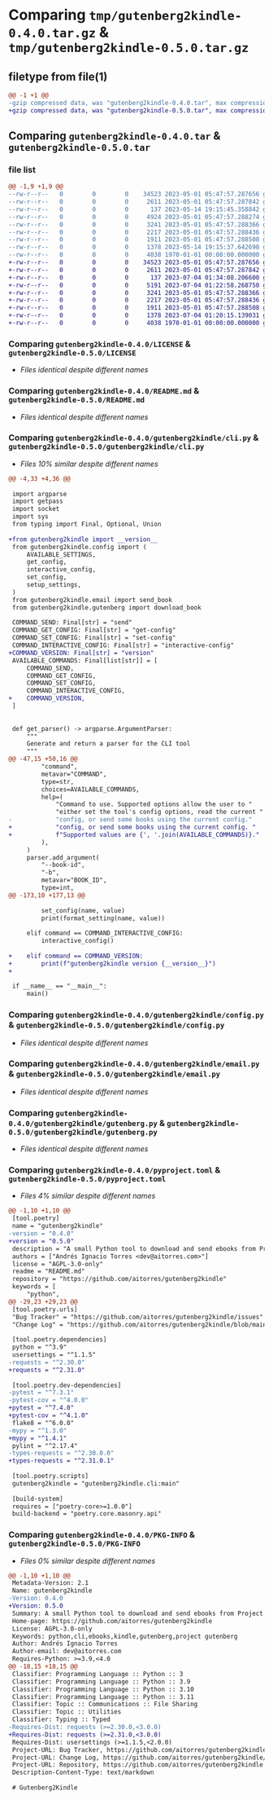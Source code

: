 # Comparing `tmp/gutenberg2kindle-0.4.0.tar.gz` & `tmp/gutenberg2kindle-0.5.0.tar.gz`

## filetype from file(1)

```diff
@@ -1 +1 @@
-gzip compressed data, was "gutenberg2kindle-0.4.0.tar", max compression
+gzip compressed data, was "gutenberg2kindle-0.5.0.tar", max compression
```

## Comparing `gutenberg2kindle-0.4.0.tar` & `gutenberg2kindle-0.5.0.tar`

### file list

```diff
@@ -1,9 +1,9 @@
--rw-r--r--   0        0        0    34523 2023-05-01 05:47:57.287656 gutenberg2kindle-0.4.0/LICENSE
--rw-r--r--   0        0        0     2611 2023-05-01 05:47:57.287842 gutenberg2kindle-0.4.0/README.md
--rw-r--r--   0        0        0      137 2023-05-14 19:15:45.358842 gutenberg2kindle-0.4.0/gutenberg2kindle/__init__.py
--rw-r--r--   0        0        0     4924 2023-05-01 05:47:57.288274 gutenberg2kindle-0.4.0/gutenberg2kindle/cli.py
--rw-r--r--   0        0        0     3241 2023-05-01 05:47:57.288366 gutenberg2kindle-0.4.0/gutenberg2kindle/config.py
--rw-r--r--   0        0        0     2217 2023-05-01 05:47:57.288436 gutenberg2kindle-0.4.0/gutenberg2kindle/email.py
--rw-r--r--   0        0        0     1911 2023-05-01 05:47:57.288508 gutenberg2kindle-0.4.0/gutenberg2kindle/gutenberg.py
--rw-r--r--   0        0        0     1378 2023-05-14 19:15:37.642698 gutenberg2kindle-0.4.0/pyproject.toml
--rw-r--r--   0        0        0     4038 1970-01-01 00:00:00.000000 gutenberg2kindle-0.4.0/PKG-INFO
+-rw-r--r--   0        0        0    34523 2023-05-01 05:47:57.287656 gutenberg2kindle-0.5.0/LICENSE
+-rw-r--r--   0        0        0     2611 2023-05-01 05:47:57.287842 gutenberg2kindle-0.5.0/README.md
+-rw-r--r--   0        0        0      137 2023-07-04 01:34:08.206600 gutenberg2kindle-0.5.0/gutenberg2kindle/__init__.py
+-rw-r--r--   0        0        0     5191 2023-07-04 01:22:58.268750 gutenberg2kindle-0.5.0/gutenberg2kindle/cli.py
+-rw-r--r--   0        0        0     3241 2023-05-01 05:47:57.288366 gutenberg2kindle-0.5.0/gutenberg2kindle/config.py
+-rw-r--r--   0        0        0     2217 2023-05-01 05:47:57.288436 gutenberg2kindle-0.5.0/gutenberg2kindle/email.py
+-rw-r--r--   0        0        0     1911 2023-05-01 05:47:57.288508 gutenberg2kindle-0.5.0/gutenberg2kindle/gutenberg.py
+-rw-r--r--   0        0        0     1378 2023-07-04 01:20:15.139031 gutenberg2kindle-0.5.0/pyproject.toml
+-rw-r--r--   0        0        0     4038 1970-01-01 00:00:00.000000 gutenberg2kindle-0.5.0/PKG-INFO
```

### Comparing `gutenberg2kindle-0.4.0/LICENSE` & `gutenberg2kindle-0.5.0/LICENSE`

 * *Files identical despite different names*

### Comparing `gutenberg2kindle-0.4.0/README.md` & `gutenberg2kindle-0.5.0/README.md`

 * *Files identical despite different names*

### Comparing `gutenberg2kindle-0.4.0/gutenberg2kindle/cli.py` & `gutenberg2kindle-0.5.0/gutenberg2kindle/cli.py`

 * *Files 10% similar despite different names*

```diff
@@ -4,33 +4,36 @@
 
 import argparse
 import getpass
 import socket
 import sys
 from typing import Final, Optional, Union
 
+from gutenberg2kindle import __version__
 from gutenberg2kindle.config import (
     AVAILABLE_SETTINGS,
     get_config,
     interactive_config,
     set_config,
     setup_settings,
 )
 from gutenberg2kindle.email import send_book
 from gutenberg2kindle.gutenberg import download_book
 
 COMMAND_SEND: Final[str] = "send"
 COMMAND_GET_CONFIG: Final[str] = "get-config"
 COMMAND_SET_CONFIG: Final[str] = "set-config"
 COMMAND_INTERACTIVE_CONFIG: Final[str] = "interactive-config"
+COMMAND_VERSION: Final[str] = "version"
 AVAILABLE_COMMANDS: Final[list[str]] = [
     COMMAND_SEND,
     COMMAND_GET_CONFIG,
     COMMAND_SET_CONFIG,
     COMMAND_INTERACTIVE_CONFIG,
+    COMMAND_VERSION,
 ]
 
 
 def get_parser() -> argparse.ArgumentParser:
     """
     Generate and return a parser for the CLI tool
     """
@@ -47,15 +50,16 @@
         "command",
         metavar="COMMAND",
         type=str,
         choices=AVAILABLE_COMMANDS,
         help=(
             "Command to use. Supported options allow the user to "
             "either set the tool's config options, read the current "
-            "config, or send some books using the current config."
+            "config, or send some books using the current config. "
+            f"Supported values are {', '.join(AVAILABLE_COMMANDS)}."
         ),
     )
     parser.add_argument(
         "--book-id",
         "-b",
         metavar="BOOK_ID",
         type=int,
@@ -173,10 +177,13 @@
 
         set_config(name, value)
         print(format_setting(name, value))
 
     elif command == COMMAND_INTERACTIVE_CONFIG:
         interactive_config()
 
+    elif command == COMMAND_VERSION:
+        print(f"gutenberg2kindle version {__version__}")
+
 
 if __name__ == "__main__":
     main()
```

### Comparing `gutenberg2kindle-0.4.0/gutenberg2kindle/config.py` & `gutenberg2kindle-0.5.0/gutenberg2kindle/config.py`

 * *Files identical despite different names*

### Comparing `gutenberg2kindle-0.4.0/gutenberg2kindle/email.py` & `gutenberg2kindle-0.5.0/gutenberg2kindle/email.py`

 * *Files identical despite different names*

### Comparing `gutenberg2kindle-0.4.0/gutenberg2kindle/gutenberg.py` & `gutenberg2kindle-0.5.0/gutenberg2kindle/gutenberg.py`

 * *Files identical despite different names*

### Comparing `gutenberg2kindle-0.4.0/pyproject.toml` & `gutenberg2kindle-0.5.0/pyproject.toml`

 * *Files 4% similar despite different names*

```diff
@@ -1,10 +1,10 @@
 [tool.poetry]
 name = "gutenberg2kindle"
-version = "0.4.0"
+version = "0.5.0"
 description = "A small Python tool to download and send ebooks from Project Gutenberg to a Kindle email address via SMTP"
 authors = ["Andrés Ignacio Torres <dev@aitorres.com>"]
 license = "AGPL-3.0-only"
 readme = "README.md"
 repository = "https://github.com/aitorres/gutenberg2kindle"
 keywords = [
     "python",
@@ -29,23 +29,23 @@
 [tool.poetry.urls]
 "Bug Tracker" = "https://github.com/aitorres/gutenberg2kindle/issues"
 "Change Log" = "https://github.com/aitorres/gutenberg2kindle/blob/main/CHANGELOG.md"
 
 [tool.poetry.dependencies]
 python = "^3.9"
 usersettings = "^1.1.5"
-requests = "^2.30.0"
+requests = "^2.31.0"
 
 [tool.poetry.dev-dependencies]
-pytest = "^7.3.1"
-pytest-cov = "^4.0.0"
+pytest = "^7.4.0"
+pytest-cov = "^4.1.0"
 flake8 = "^6.0.0"
-mypy = "^1.3.0"
+mypy = "^1.4.1"
 pylint = "^2.17.4"
-types-requests = "^2.30.0.0"
+types-requests = "^2.31.0.1"
 
 [tool.poetry.scripts]
 gutenberg2kindle = "gutenberg2kindle.cli:main"
 
 [build-system]
 requires = ["poetry-core>=1.0.0"]
 build-backend = "poetry.core.masonry.api"
```

### Comparing `gutenberg2kindle-0.4.0/PKG-INFO` & `gutenberg2kindle-0.5.0/PKG-INFO`

 * *Files 0% similar despite different names*

```diff
@@ -1,10 +1,10 @@
 Metadata-Version: 2.1
 Name: gutenberg2kindle
-Version: 0.4.0
+Version: 0.5.0
 Summary: A small Python tool to download and send ebooks from Project Gutenberg to a Kindle email address via SMTP
 Home-page: https://github.com/aitorres/gutenberg2kindle
 License: AGPL-3.0-only
 Keywords: python,cli,ebooks,kindle,gutenberg,project gutenberg
 Author: Andrés Ignacio Torres
 Author-email: dev@aitorres.com
 Requires-Python: >=3.9,<4.0
@@ -18,15 +18,15 @@
 Classifier: Programming Language :: Python :: 3
 Classifier: Programming Language :: Python :: 3.9
 Classifier: Programming Language :: Python :: 3.10
 Classifier: Programming Language :: Python :: 3.11
 Classifier: Topic :: Communications :: File Sharing
 Classifier: Topic :: Utilities
 Classifier: Typing :: Typed
-Requires-Dist: requests (>=2.30.0,<3.0.0)
+Requires-Dist: requests (>=2.31.0,<3.0.0)
 Requires-Dist: usersettings (>=1.1.5,<2.0.0)
 Project-URL: Bug Tracker, https://github.com/aitorres/gutenberg2kindle/issues
 Project-URL: Change Log, https://github.com/aitorres/gutenberg2kindle/blob/main/CHANGELOG.md
 Project-URL: Repository, https://github.com/aitorres/gutenberg2kindle
 Description-Content-Type: text/markdown
 
 # Gutenberg2Kindle
```

